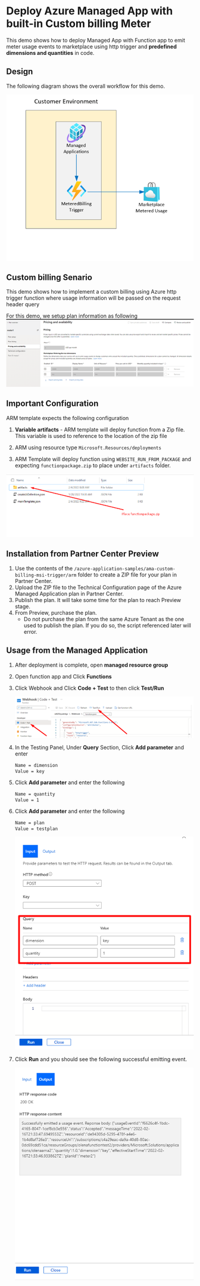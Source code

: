 # Deploy Azure Managed App with built-in Custom billing Meter

This demo shows how to deploy Managed App with Function app to emit meter usage events to marketplace using http trigger and  **predefined dimensions and quantities** in code.

## Design

The following diagram shows the overall workflow for this demo.

![Diagram](./images/Diagram.png)

## Custom billing Senario

This demo shows how to implement a custom billing using Azure http trigger function where usage information will be passed on the request header query

For this demo, we setup plan information as following
![diagram](./images/Diagram5.png)

## Important Configuration

ARM template expects the following configuration

1. **Variable artifacts** - ARM template will deploy function from a Zip file. This variable is used to reference to the location of the zip file
2. ARM using resource type `Microsoft.Resources/deployments`

3. ARM Template will deploy function using `WEBSITE_RUN_FROM_PACKAGE` and expecting `functionpackage.zip` to place under `artifacts` folder.

![diagram](./images/Diagram4.png)

## Installation from Partner Center Preview

1. Use the contents of the `/azure-application-samples/ama-custom-billing-msi-trigger/arm` folder to create a ZIP file for your plan in Partner Center.
1. Upload the ZIP file to the Technical Configuration page of the Azure Managed Application plan in Partner Center.
1. Publish the plan. It will take some time for the plan to reach Preview stage.
1. From Preview, purchase the plan.
    - Do not purchase the plan from the same Azure Tenant as the one used to publish the plan. If you do so, the script referenced later will error.

## Usage from the Managed Application

1. After deployment is complete, open **managed resource group**
1. Open function app and Click **Functions**
1. Click Webhook  and Click **Code + Test** to then click **Test/Run**

    ![diagram](./images/Diagram7.png)

1. In the Testing Panel, Under **Query** Section, Click **Add parameter** and enter

    ```text
    Name = dimension
    Value = key
    ```

1. Click **Add parameter** and enter the following

    ```text
    Name = quantity
    Value = 1
    ```

1. Click **Add parameter** and enter the following

    ```text
    Name = plan
    Value = testplan
    ```
    
    ![diagram](./images/Diagram8.png)

1. Click **Run** and you should see the following successful emitting event.

    ![diagram](./images/Diagram9.png)
